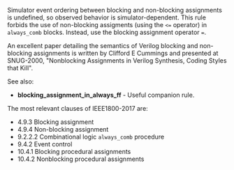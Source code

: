 Simulator event ordering between blocking and non-blocking assignments
is undefined, so observed behavior is simulator-dependent.
This rule forbids the use of non-blocking assigments (using the `<=` operator)
in `always_comb` blocks.
Instead, use the blocking assignment operator `=`.

An excellent paper detailing the semantics of Verilog blocking and non-blocking
assignments is written by Clifford E Cummings and presented at SNUG-2000,
"Nonblocking Assignments in Verilog Synthesis, Coding Styles that Kill".

See also:
  - **blocking_assignment_in_always_ff** - Useful companion rule.

The most relevant clauses of IEEE1800-2017 are:
  - 4.9.3 Blocking assignment
  - 4.9.4 Non-blocking assignment
  - 9.2.2.2 Combinational logic `always_comb` procedure
  - 9.4.2 Event control
  - 10.4.1 Blocking procedural assignments
  - 10.4.2 Nonblocking procedural assignments
